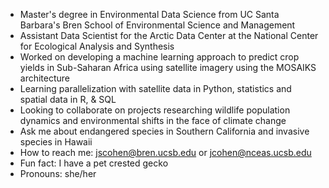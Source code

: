 * Master's degree in Environmental Data Science from UC Santa Barbara's Bren School of Environmental Science and Management 
* Assistant Data Scientist for the Arctic Data Center at the National Center for Ecological Analysis and Synthesis
* Worked on developing a machine learning approach to predict crop yields in Sub-Saharan Africa using satellite imagery using the MOSAIKS architecture
* Learning parallelization with satellite data in Python, statistics and spatial data in R, & SQL
* Looking to collaborate on projects researching wildlife population dynamics and environmental shifts in the face of climate change
* Ask me about endangered species in Southern California and invasive species in Hawaii
* How to reach me: jscohen@bren.ucsb.edu or jcohen@nceas.ucsb.edu
* Fun fact: I have a pet crested gecko
* Pronouns: she/her
